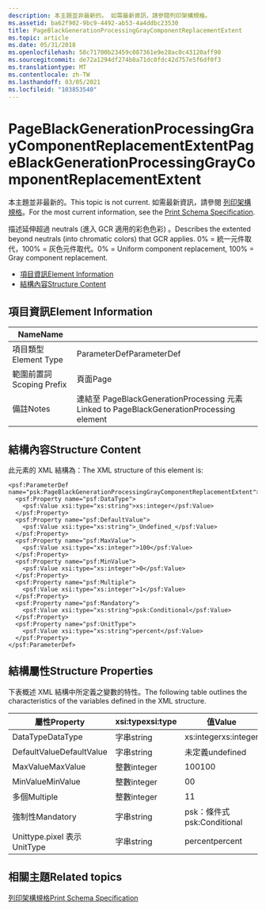 ```yaml
---
description: 本主題並非最新的。 如需最新資訊，請參閱列印架構規格。
ms.assetid: ba62f902-9bc9-4492-ab53-4a4ddbc23530
title: PageBlackGenerationProcessingGrayComponentReplacementExtent
ms.topic: article
ms.date: 05/31/2018
ms.openlocfilehash: 58c71700b23459c087361e9e28ac0c43120aff90
ms.sourcegitcommit: de72a1294df274b0a71dc0fdc42d757e5f6df0f3
ms.translationtype: MT
ms.contentlocale: zh-TW
ms.lasthandoff: 03/05/2021
ms.locfileid: "103853540"
---
```

# <a name="pageblackgenerationprocessinggraycomponentreplacementextent"></a><span data-ttu-id="54935-104">PageBlackGenerationProcessingGrayComponentReplacementExtent</span><span class="sxs-lookup"><span data-stu-id="54935-104">PageBlackGenerationProcessingGrayComponentReplacementExtent</span></span>

<span data-ttu-id="54935-105">本主題並非最新的。</span><span class="sxs-lookup"><span data-stu-id="54935-105">This topic is not current.</span></span> <span data-ttu-id="54935-106">如需最新資訊，請參閱 [列印架構規格](https://download.microsoft.com/download/D/E/C/DECA6E6B-3E81-48E7-B7EF-6D92A547D03C/print-schema-spec-2-0.zip)。</span><span class="sxs-lookup"><span data-stu-id="54935-106">For the most current information, see the [Print Schema Specification](https://download.microsoft.com/download/D/E/C/DECA6E6B-3E81-48E7-B7EF-6D92A547D03C/print-schema-spec-2-0.zip).</span></span>

<span data-ttu-id="54935-107">描述延伸超過 neutrals (進入 GCR 適用的彩色色彩) 。</span><span class="sxs-lookup"><span data-stu-id="54935-107">Describes the extented beyond neutrals (into chromatic colors) that GCR applies.</span></span> <span data-ttu-id="54935-108">0% = 統一元件取代，100% = 灰色元件取代。</span><span class="sxs-lookup"><span data-stu-id="54935-108">0% = Uniform component replacement, 100% = Gray component replacement.</span></span>

-   [<span data-ttu-id="54935-109">項目資訊</span><span class="sxs-lookup"><span data-stu-id="54935-109">Element Information</span></span>](#element-information)
-   [<span data-ttu-id="54935-110">結構內容</span><span class="sxs-lookup"><span data-stu-id="54935-110">Structure Content</span></span>](#structure-content)

## <a name="element-information"></a><span data-ttu-id="54935-111">項目資訊</span><span class="sxs-lookup"><span data-stu-id="54935-111">Element Information</span></span>



| <span data-ttu-id="54935-112">Name</span><span class="sxs-lookup"><span data-stu-id="54935-112">Name</span></span>                       |                                                            |
|----------------------------|------------------------------------------------------------|
| <span data-ttu-id="54935-113">項目類型</span><span class="sxs-lookup"><span data-stu-id="54935-113">Element Type</span></span> <br/>   | <span data-ttu-id="54935-114">ParameterDef</span><span class="sxs-lookup"><span data-stu-id="54935-114">ParameterDef</span></span><br/>                                    |
| <span data-ttu-id="54935-115">範圍前置詞</span><span class="sxs-lookup"><span data-stu-id="54935-115">Scoping Prefix</span></span> <br/> | <span data-ttu-id="54935-116">頁面</span><span class="sxs-lookup"><span data-stu-id="54935-116">Page</span></span><br/>                                            |
| <span data-ttu-id="54935-117">備註</span><span class="sxs-lookup"><span data-stu-id="54935-117">Notes</span></span> <br/>          | <span data-ttu-id="54935-118">連結至 PageBlackGenerationProcessing 元素</span><span class="sxs-lookup"><span data-stu-id="54935-118">Linked to PageBlackGenerationProcessing element</span></span><br/> |



 

## <a name="structure-content"></a><span data-ttu-id="54935-119">結構內容</span><span class="sxs-lookup"><span data-stu-id="54935-119">Structure Content</span></span>

<span data-ttu-id="54935-120">此元素的 XML 結構為：</span><span class="sxs-lookup"><span data-stu-id="54935-120">The XML structure of this element is:</span></span>

``` syntax
<psf:ParameterDef name="psk:PageBlackGenerationProcessingGrayComponentReplacementExtent">
  <psf:Property name="psf:DataType">
    <psf:Value xsi:type="xs:string">xs:integer</psf:Value>
  </psf:Property>
  <psf:Property name="psf:DefaultValue">
    <psf:Value xsi:type="xs:string">_Undefined_</psf:Value>
  </psf:Property>
  <psf:Property name="psf:MaxValue">
    <psf:Value xsi:type="xs:integer">100</psf:Value>
  </psf:Property>
  <psf:Property name="psf:MinValue">
    <psf:Value xsi:type="xs:integer">0</psf:Value>
  </psf:Property>
  <psf:Property name="psf:Multiple">
    <psf:Value xsi:type="xs:integer">1</psf:Value>
  </psf:Property>
  <psf:Property name="psf:Mandatory">
    <psf:Value xsi:type="xs:string">psk:Conditional</psf:Value>
  </psf:Property>
  <psf:Property name="psf:UnitType">
    <psf:Value xsi:type="xs:string">percent</psf:Value>
  </psf:Property>
</psf:ParameterDef>
```

## <a name="structure-properties"></a><span data-ttu-id="54935-121">結構屬性</span><span class="sxs-lookup"><span data-stu-id="54935-121">Structure Properties</span></span>

<span data-ttu-id="54935-122">下表概述 XML 結構中所定義之變數的特性。</span><span class="sxs-lookup"><span data-stu-id="54935-122">The following table outlines the characteristics of the variables defined in the XML structure.</span></span>



| <span data-ttu-id="54935-123">屬性</span><span class="sxs-lookup"><span data-stu-id="54935-123">Property</span></span>                | <span data-ttu-id="54935-124">xsi:type</span><span class="sxs-lookup"><span data-stu-id="54935-124">xsi:type</span></span>           | <span data-ttu-id="54935-125">值</span><span class="sxs-lookup"><span data-stu-id="54935-125">Value</span></span>                      |
|-------------------------|--------------------|----------------------------|
| <span data-ttu-id="54935-126">DataType</span><span class="sxs-lookup"><span data-stu-id="54935-126">DataType</span></span><br/>     | <span data-ttu-id="54935-127">字串</span><span class="sxs-lookup"><span data-stu-id="54935-127">string</span></span><br/>  | <span data-ttu-id="54935-128">xs:integer</span><span class="sxs-lookup"><span data-stu-id="54935-128">xs:integer</span></span><br/>      |
| <span data-ttu-id="54935-129">DefaultValue</span><span class="sxs-lookup"><span data-stu-id="54935-129">DefaultValue</span></span><br/> | <span data-ttu-id="54935-130">字串</span><span class="sxs-lookup"><span data-stu-id="54935-130">string</span></span><br/>  | <span data-ttu-id="54935-131">未定義</span><span class="sxs-lookup"><span data-stu-id="54935-131">undefined</span></span><br/>       |
| <span data-ttu-id="54935-132">MaxValue</span><span class="sxs-lookup"><span data-stu-id="54935-132">MaxValue</span></span><br/>     | <span data-ttu-id="54935-133">整數</span><span class="sxs-lookup"><span data-stu-id="54935-133">integer</span></span><br/> | <span data-ttu-id="54935-134">100</span><span class="sxs-lookup"><span data-stu-id="54935-134">100</span></span><br/>             |
| <span data-ttu-id="54935-135">MinValue</span><span class="sxs-lookup"><span data-stu-id="54935-135">MinValue</span></span><br/>     | <span data-ttu-id="54935-136">整數</span><span class="sxs-lookup"><span data-stu-id="54935-136">integer</span></span><br/> | <span data-ttu-id="54935-137">0</span><span class="sxs-lookup"><span data-stu-id="54935-137">0</span></span><br/>               |
| <span data-ttu-id="54935-138">多個</span><span class="sxs-lookup"><span data-stu-id="54935-138">Multiple</span></span><br/>     | <span data-ttu-id="54935-139">整數</span><span class="sxs-lookup"><span data-stu-id="54935-139">integer</span></span><br/> | <span data-ttu-id="54935-140">1</span><span class="sxs-lookup"><span data-stu-id="54935-140">1</span></span><br/>               |
| <span data-ttu-id="54935-141">強制性</span><span class="sxs-lookup"><span data-stu-id="54935-141">Mandatory</span></span><br/>    | <span data-ttu-id="54935-142">字串</span><span class="sxs-lookup"><span data-stu-id="54935-142">string</span></span><br/>  | <span data-ttu-id="54935-143">psk：條件式</span><span class="sxs-lookup"><span data-stu-id="54935-143">psk:Conditional</span></span><br/> |
| <span data-ttu-id="54935-144">Unittype.pixel 表示</span><span class="sxs-lookup"><span data-stu-id="54935-144">UnitType</span></span><br/>     | <span data-ttu-id="54935-145">字串</span><span class="sxs-lookup"><span data-stu-id="54935-145">string</span></span><br/>  | <span data-ttu-id="54935-146">percent</span><span class="sxs-lookup"><span data-stu-id="54935-146">percent</span></span><br/>         |



 

## <a name="related-topics"></a><span data-ttu-id="54935-147">相關主題</span><span class="sxs-lookup"><span data-stu-id="54935-147">Related topics</span></span>

<dl> <dt>

[<span data-ttu-id="54935-148">列印架構規格</span><span class="sxs-lookup"><span data-stu-id="54935-148">Print Schema Specification</span></span>](https://download.microsoft.com/download/D/E/C/DECA6E6B-3E81-48E7-B7EF-6D92A547D03C/print-schema-spec-2-0.zip)
</dt> </dl>

 

 




